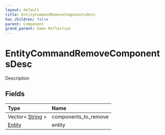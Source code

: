 ```yaml
---
layout: default
title: EntityCommandRemoveComponentsDesc
has_children: false
parent: Component
grand_parent: Game Reflection
---
```

# EntityCommandRemoveComponentsDesc
Description 

## Fields

| Type | Name |
|:-------------|:--------------|
| Vector< [String](/docs/game-reflection/components/string) > | components_to_remove |
| [Entity](/docs/game-reflection/classes/entity) | entity |

